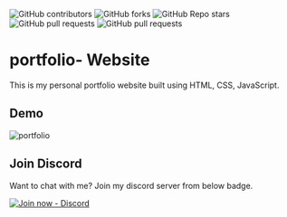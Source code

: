 ![GitHub contributors](https://img.shields.io/github/contributors/RakeshSangem/portfolio?style=for-the-badge)
![GitHub forks](https://img.shields.io/github/forks/RakeshSangem/portfolio?style=for-the-badge)
![GitHub Repo stars](https://img.shields.io/github/stars/RakeshSangem/portfolio?color=deeppink&style=for-the-badge)
![GitHub pull requests](https://img.shields.io/github/issues-pr-raw/RakeshSangem/portfolio?color=orchid&style=for-the-badge)
![GitHub pull requests](https://img.shields.io/github/issues-pr-raw/RakeshSangem/portfolio?style=for-the-badge)

# portfolio- Website
This is my personal portfolio website built using HTML, CSS, JavaScript.

## Demo
![portfolio](https://user-images.githubusercontent.com/107752425/192083103-e773c142-6ed0-4223-8fca-62525c2f908a.png)

## Join Discord

Want to chat with me? Join my discord server from below badge.

[![Join now - Discord](https://img.shields.io/badge/Join_now-Discord-2ea44f?style=for-the-badge&logo=discord&logoColor=white)](https://discord.gg/CapGk4dEaV)
